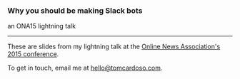 ### Why you should be making Slack bots
an ONA15 lightning talk

------

These are slides from my lightning talk at the [Online News Association's 2015 conference](http://ona15.journalists.org/sessions/lightningtalks/).

To get in touch, email me at [hello@tomcardoso.com](hello@tomcardoso.com).